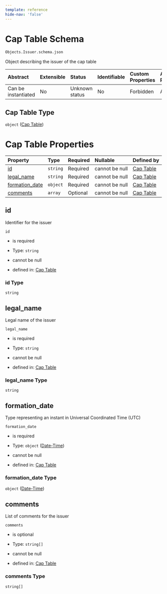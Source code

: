 ```yaml
---
template: reference
hide-nav: 'false'
---
```


# Cap Table Schema

```txt
Objects.Issuer.schema.json
```

Object describing the issuer of the cap table

| Abstract            | Extensible | Status         | Identifiable | Custom Properties | Additional Properties | Access Restrictions | Defined In                                                                 |
| :------------------ | :--------- | :------------- | :----------- | :---------------- | :-------------------- | :------------------ | :------------------------------------------------------------------------- |
| Can be instantiated | No         | Unknown status | No           | Forbidden         | Allowed               | none                | [Issuer.schema.json](../objects/Issuer.schema.json "open original schema") |

## Cap Table Type

`object` ([Cap Table](issuer.md))

# Cap Table Properties

| Property                          | Type     | Required | Nullable       | Defined by                                                                                          |
| :-------------------------------- | :------- | :------- | :------------- | :-------------------------------------------------------------------------------------------------- |
| [id](#id)                         | `string` | Required | cannot be null | [Cap Table](issuer-properties-id.md "Objects.Issuer.schema.json#/properties/id")                    |
| [legal_name](#legal_name)         | `string` | Required | cannot be null | [Cap Table](issuer-properties-legal_name.md "Objects.Issuer.schema.json#/properties/legal_name")    |
| [formation_date](#formation_date) | `object` | Required | cannot be null | [Cap Table](issuer-properties-date-time.md "Types.DateTime.schema.json#/properties/formation_date") |
| [comments](#comments)             | `array`  | Optional | cannot be null | [Cap Table](issuer-properties-comments.md "Objects.Issuer.schema.json#/properties/comments")        |

## id

Identifier for the issuer

`id`

*   is required

*   Type: `string`

*   cannot be null

*   defined in: [Cap Table](issuer-properties-id.md "Objects.Issuer.schema.json#/properties/id")

### id Type

`string`

## legal_name

Legal name of the issuer

`legal_name`

*   is required

*   Type: `string`

*   cannot be null

*   defined in: [Cap Table](issuer-properties-legal_name.md "Objects.Issuer.schema.json#/properties/legal_name")

### legal_name Type

`string`

## formation_date

Type representing an instant in Universal Coordinated Time (UTC)

`formation_date`

*   is required

*   Type: `object` ([Date-Time](issuer-properties-date-time.md))

*   cannot be null

*   defined in: [Cap Table](issuer-properties-date-time.md "Types.DateTime.schema.json#/properties/formation_date")

### formation_date Type

`object` ([Date-Time](issuer-properties-date-time.md))

## comments

List of comments for the issuer

`comments`

*   is optional

*   Type: `string[]`

*   cannot be null

*   defined in: [Cap Table](issuer-properties-comments.md "Objects.Issuer.schema.json#/properties/comments")

### comments Type

`string[]`
